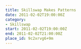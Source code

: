 ```yaml
---
title: Skillswap Makes Patterns
date: 2011-02-02T19:00:00Z
category:
- Skillswap
start: 2011-02-02T19:00:00Z
end: 2011-02-02T21:00:00Z
place_id: 9c2xrvg6+9m
---
```


